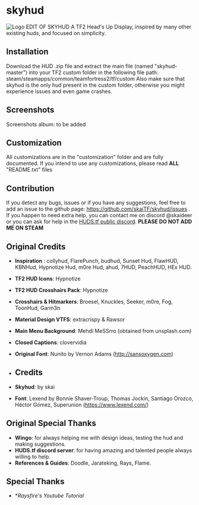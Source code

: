 # skyhud
![Logo](https://imgur.com/a/GG88bT2)
EDIT OF SKYHUD
A TF2 Head's Up Display, inspired by many other existing huds, and focused on simplicity.

## Installation
Download the HUD .zip file and extract the main file (named "skyhud-master") into your TF2 custom folder in the following file path: steam/steamapps/common/teamfortress2/tf/custom
Also make sure that skyhud is the only hud present in the custom folder, otherwise you might experience issues and even game crashes.

## Screenshots
Screenshots album: to be added

## Customization
All customizations are in the "customization" folder and are fully documented. If you intend to use any customizations, please read **ALL** "README.txt" files

## Contribution
If you detect any bugs, issues or if you have any suggestions, feel free to add an issue to the github page: https://github.com/skaiTF/skyhud/issues .
If you happen to need extra help, you can contact me on discord @skaideer or you can ask for help in the [HUDS.tf public discord](http://discord.huds.tf/). **PLEASE DO NOT ADD ME ON STEAM**

## Original Credits
- **Inspiration** : collyhud, FlarePunch, budhud, Sunset Hud, FlawHUD, KBNHud, Hypnotize Hud, m0re Hud, ahud, 7HUD, PeachHUD, HEx HUD.
- **TF2 HUD Icons**: Hypnotize
- **TF2 HUD Crosshairs Pack**: Hypnotize
- **Crosshairs & Hitmarkers**: Broesel, Knuckles, Seeker, m0re, Fog, ToonHud, Garm3n
- **Material Design VTFS**: extracrispy & Rawsor
- **Main Menu Background**: Mehdi MeSSrro (obtained from unsplash.com)
- **Closed Captions**: clovervidia
- **Original Font**: Nunito by Vernon Adams (http://sansoxygen.com)

- ## Credits
- **Skyhud**: by skai
- **Font**: Lexend by Bonnie Shaver-Troup, Thomas Jockin, Santiago Orozco, Héctor Gómez, Superunion  (https://www.lexend.com/)

## Original Special Thanks
- **Wingo**: for always helping me with design ideas, testing the hud and making suggestions.
- **HUDS.tf discord server**: for having amazing and talented people always willing to help.
- **References & Guides**: Doodle, Jarateking, Rays, Flame.


## Special Thanks
- **Raysfire's Youtube Tutorial* 
